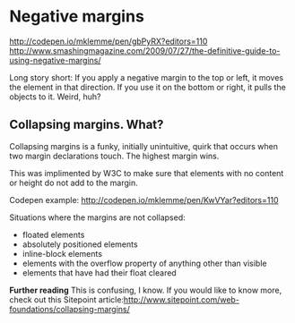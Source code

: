 # Negative margins
http://codepen.io/mklemme/pen/gbPyRX?editors=110  
http://www.smashingmagazine.com/2009/07/27/the-definitive-guide-to-using-negative-margins/

Long story short:
If you apply a negative margin to the top or left, it moves the element in that direction. If you use it on the bottom or right, it pulls the objects to it. Weird, huh?

## Collapsing margins. What?
Collapsing margins is a funky, initially unintuitive, quirk that occurs when two margin declarations touch. The highest margin wins.

This was implimented by W3C to make sure that elements with no content or height do not add to the margin.

Codepen example: http://codepen.io/mklemme/pen/KwVYar?editors=110

Situations where the margins are not collapsed:
- floated elements
- absolutely positioned elements
- inline-block elements
- elements with the overflow property of anything other than visible
- elements that have had their float cleared

**Further reading** This is confusing, I know. If you would like to know more, check out this Sitepoint article:http://www.sitepoint.com/web-foundations/collapsing-margins/
